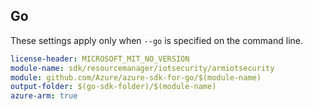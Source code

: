 ## Go

These settings apply only when `--go` is specified on the command line.

``` yaml $(go) && $(track2)
license-header: MICROSOFT_MIT_NO_VERSION
module-name: sdk/resourcemanager/iotsecurity/armiotsecurity
module: github.com/Azure/azure-sdk-for-go/$(module-name)
output-folder: $(go-sdk-folder)/$(module-name)
azure-arm: true
```
